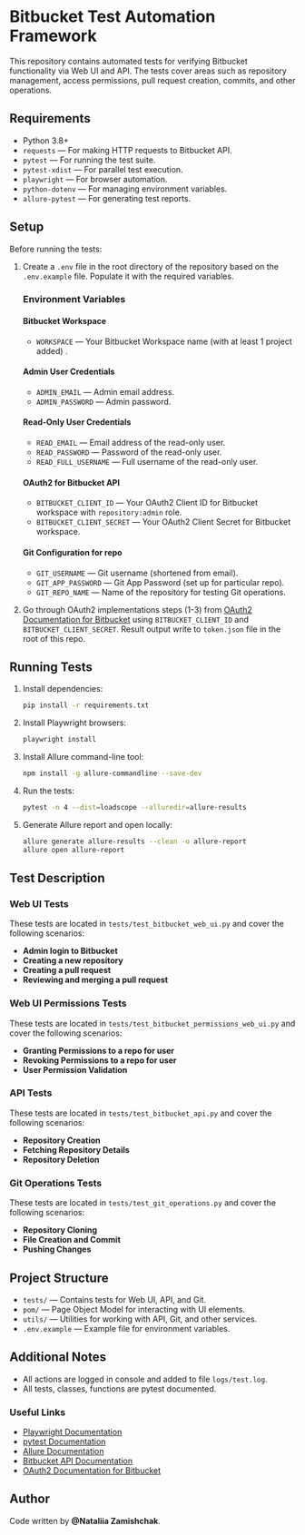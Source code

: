 # Bitbucket Test Automation Framework

This repository contains automated tests for verifying Bitbucket functionality via Web UI and API. The tests cover areas such as repository management, access permissions, pull request creation, commits, and other operations.

## Requirements

- Python 3.8+
- `requests` — For making HTTP requests to Bitbucket API.
- `pytest` — For running the test suite.
- `pytest-xdist` — For parallel test execution.
- `playwright` — For browser automation.
- `python-dotenv` — For managing environment variables.
- `allure-pytest` — For generating test reports.

## Setup

Before running the tests:

1. Create a `.env` file in the root directory of the repository based on the `.env.example` file. Populate it with the required variables.

   ### Environment Variables

   #### Bitbucket Workspace

   - `WORKSPACE` — Your Bitbucket Workspace name (with at least 1 project added) .

   #### Admin User Credentials

   - `ADMIN_EMAIL` — Admin email address.
   - `ADMIN_PASSWORD` — Admin password.

   #### Read-Only User Credentials

   - `READ_EMAIL` — Email address of the read-only user.
   - `READ_PASSWORD` — Password of the read-only user.
   - `READ_FULL_USERNAME` — Full username of the read-only user.

   #### OAuth2 for Bitbucket API

   - `BITBUCKET_CLIENT_ID` — Your OAuth2 Client ID for Bitbucket workspace with `repository:admin` role.
   - `BITBUCKET_CLIENT_SECRET` — Your OAuth2 Client Secret for Bitbucket workspace.

   #### Git Configuration for repo

   - `GIT_USERNAME` — Git username (shortened from email).
   - `GIT_APP_PASSWORD` — Git App Password (set up for particular repo).
   - `GIT_REPO_NAME` — Name of the repository for testing Git operations.

2. Go through OAuth2 implementations steps (1-3) from [OAuth2 Documentation for Bitbucket](https://developer.atlassian.com/cloud/bitbucket/rest/intro/#oauth-2-0) using `BITBUCKET_CLIENT_ID` and `BITBUCKET_CLIENT_SECRET`. Result output write to `token.json` file in the root of this repo.

## Running Tests

1. Install dependencies:

   ```bash
   pip install -r requirements.txt
   ```

2. Install Playwright browsers:

   ```bash
   playwright install
   ```

3. Install Allure command-line tool:

   ```bash
   npm install -g allure-commandline --save-dev
   ```

4. Run the tests:

   ```bash
   pytest -n 4 --dist=loadscope --alluredir=allure-results
   ```

5. Generate Allure report and open locally:

   ```bash
   allure generate allure-results --clean -o allure-report
   allure open allure-report
   ```

## Test Description

### Web UI Tests

These tests are located in `tests/test_bitbucket_web_ui.py` and cover the following scenarios:

- **Admin login to Bitbucket**
- **Creating a new repository**
- **Creating a pull request**
- **Reviewing and merging a pull request**

### Web UI Permissions Tests

These tests are located in `tests/test_bitbucket_permissions_web_ui.py` and cover the following scenarios:

- **Granting Permissions to a repo for user**
- **Revoking Permissions to a repo for user**
- **User Permission Validation**

### API Tests

These tests are located in `tests/test_bitbucket_api.py` and cover the following scenarios:

- **Repository Creation**
- **Fetching Repository Details**
- **Repository Deletion**

### Git Operations Tests

These tests are located in `tests/test_git_operations.py` and cover the following scenarios:

- **Repository Cloning**
- **File Creation and Commit**
- **Pushing Changes**

## Project Structure

- `tests/` — Contains tests for Web UI, API, and Git.
- `pom/` — Page Object Model for interacting with UI elements.
- `utils/` — Utilities for working with API, Git, and other services.
- `.env.example` — Example file for environment variables.

## Additional Notes

- All actions are logged in console and added to file `logs/test.log`.
- All tests, classes, functions are pytest documented.

### Useful Links

- [Playwright Documentation](https://playwright.dev/)
- [pytest Documentation](https://docs.pytest.org/)
- [Allure Documentation](https://docs.qameta.io/allure/)
- [Bitbucket API Documentation](https://developer.atlassian.com/cloud/bitbucket/rest/api-group-source/)
- [OAuth2 Documentation for Bitbucket](https://developer.atlassian.com/cloud/bitbucket/rest/intro/#oauth-2-0)

## Author

Code written by **@Nataliia Zamishchak**.
